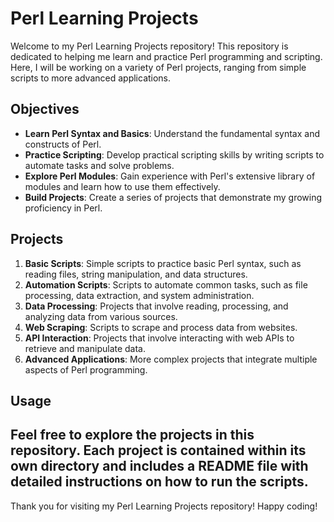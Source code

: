 # Perl Learning Projects

Welcome to my Perl Learning Projects repository! This repository is dedicated to helping me learn and practice Perl programming and scripting. Here, I will be working on a variety of Perl projects, ranging from simple scripts to more advanced applications.

## Objectives

- **Learn Perl Syntax and Basics**: Understand the fundamental syntax and constructs of Perl.
- **Practice Scripting**: Develop practical scripting skills by writing scripts to automate tasks and solve problems.
- **Explore Perl Modules**: Gain experience with Perl's extensive library of modules and learn how to use them effectively.
- **Build Projects**: Create a series of projects that demonstrate my growing proficiency in Perl.

## Projects

1. **Basic Scripts**: Simple scripts to practice basic Perl syntax, such as reading files, string manipulation, and data structures.
2. **Automation Scripts**: Scripts to automate common tasks, such as file processing, data extraction, and system administration.
3. **Data Processing**: Projects that involve reading, processing, and analyzing data from various sources.
4. **Web Scraping**: Scripts to scrape and process data from websites.
5. **API Interaction**: Projects that involve interacting with web APIs to retrieve and manipulate data.
6. **Advanced Applications**: More complex projects that integrate multiple aspects of Perl programming.

## Usage

Feel free to explore the projects in this repository. Each project is contained within its own directory and includes a README file with detailed instructions on how to run the scripts.
---

Thank you for visiting my Perl Learning Projects repository! Happy coding!
